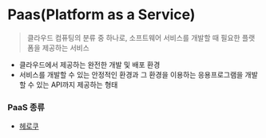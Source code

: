 # Paas(Platform as a Service)
> 클라우드 컴퓨팅의 분류 중 하나로, 소프트웨어 서비스를 개발할 때 필요한 플랫폼을 제공하는 서비스

- 클라우드에서 제공하는 완전한 개발 및 배포 환경
- 서비스를 개발할 수 있는 안정적인 환경과 그 환경을 이용하는 응용프로그램을 개발할 수 있는 API까지 제공하는 형태

### PaaS 종류
- [헤로쿠](https://ko.wikipedia.org/wiki/%ED%97%A4%EB%A1%9C%EC%BF%A0)